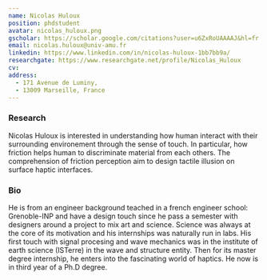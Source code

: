```yaml
---
name: Nicolas Huloux
position: phdstudent
avatar: nicolas_huloux.png
gscholar: https://scholar.google.com/citations?user=u6ZxRoUAAAAJ&hl=fr
email: nicolas.huloux@univ-amu.fr
linkedin: https://www.linkedin.com/in/nicolas-huloux-1bb7bb9a/
researchgate: https://www.researchgate.net/profile/Nicolas_Huloux
cv:
address:
  - 171 Avenue de Luminy,
  - 13009 Marseille, France
---
```



### Research

Nicolas Huloux is interested in understanding how human interact with their surrounding environement through the sense of touch. In particular, how friction helps human to discriminate material from each others. The comprehension of friction perception aim to design tactile illusion on surface haptic interfaces.  


### Bio

He is from an engineer background teached in a french engineer school: Grenoble-INP and have a design touch since he pass a semester with designers around a project to mix art and science. Science was always at the core of its motivation and his internships was naturally run in labs. His first touch with signal procesing and wave mechanics was in the institute of earth science (ISTerre) in the wave and structure entity. Then for its master degree internship, he enters into the fascinating world of haptics. He now is in third year of a Ph.D degree.
